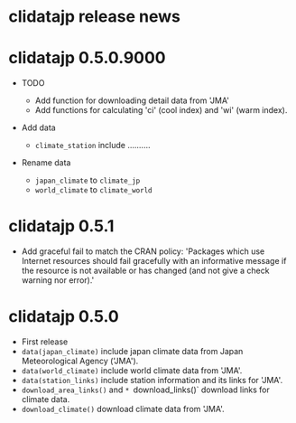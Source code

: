 # clidatajp release news


# clidatajp 0.5.0.9000

* TODO
  * Add function for downloading detail data from 'JMA'
  * Add functions for calculating 'ci' (cool index) and 'wi' (warm index).

* Add data
    * `climate_station` include ..........

* Rename data
    * `japan_climate` to `climate_jp`
    * `world_climate` to `climate_world`

# clidatajp 0.5.1

* Add graceful fail to match the CRAN policy: 
    'Packages which use Internet resources should fail gracefully with an informative message if the resource is not available or has changed (and not give a check warning nor error).'

# clidatajp 0.5.0

* First release
* `data(japan_climate)` include japan climate data from Japan Meteorological Agency ('JMA').
* `data(world_climate)` include world climate data from 'JMA'.
* `data(station_links)` include station information and its links for 'JMA'.
* `download_area_links()` and `* `download_links()` download links for climate data. 
* `download_climate()` download climate data from 'JMA'.
